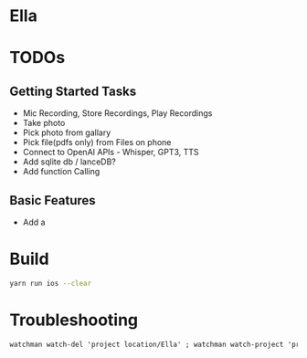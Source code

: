 # Ella

# TODOs

## Getting Started Tasks

- Mic Recording, Store Recordings, Play Recordings
- Take photo
- Pick photo from gallary
- Pick file(pdfs only) from Files on phone
- Connect to OpenAI APIs - Whisper, GPT3, TTS
- Add sqlite db / lanceDB?
- Add function Calling

## Basic Features

- Add a

# Build

```sh
yarn run ios --clear
```

# Troubleshooting

```txt
watchman watch-del 'project location/Ella' ; watchman watch-project 'project location/Ella'
```
